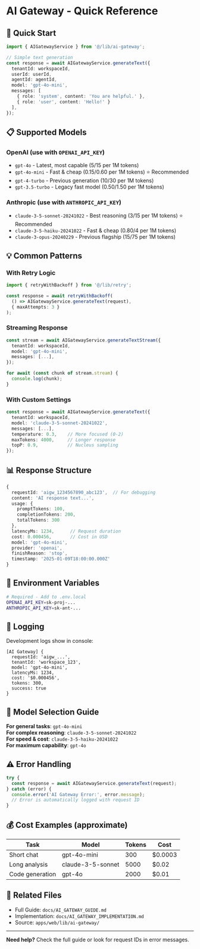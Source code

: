 # AI Gateway - Quick Reference

## 🚀 Quick Start

```typescript
import { AIGatewayService } from '@/lib/ai-gateway';

// Simple text generation
const response = await AIGatewayService.generateText({
  tenantId: workspaceId,
  userId: userId,
  agentId: agentId,
  model: 'gpt-4o-mini',
  messages: [
    { role: 'system', content: 'You are helpful.' },
    { role: 'user', content: 'Hello!' }
  ],
});
```

## 📋 Supported Models

### OpenAI (use with `OPENAI_API_KEY`)
- `gpt-4o` - Latest, most capable ($5/$15 per 1M tokens)
- `gpt-4o-mini` - Fast & cheap ($0.15/$0.60 per 1M tokens) ⭐ Recommended
- `gpt-4-turbo` - Previous generation ($10/$30 per 1M tokens)
- `gpt-3.5-turbo` - Legacy fast model ($0.50/$1.50 per 1M tokens)

### Anthropic (use with `ANTHROPIC_API_KEY`)
- `claude-3-5-sonnet-20241022` - Best reasoning ($3/$15 per 1M tokens) ⭐ Recommended
- `claude-3-5-haiku-20241022` - Fast & cheap ($0.80/$4 per 1M tokens)
- `claude-3-opus-20240229` - Previous flagship ($15/$75 per 1M tokens)

## 💡 Common Patterns

### With Retry Logic
```typescript
import { retryWithBackoff } from '@/lib/retry';

const response = await retryWithBackoff(
  () => AIGatewayService.generateText(request),
  { maxAttempts: 3 }
);
```

### Streaming Response
```typescript
const stream = await AIGatewayService.generateTextStream({
  tenantId: workspaceId,
  model: 'gpt-4o-mini',
  messages: [...],
});

for await (const chunk of stream.stream) {
  console.log(chunk);
}
```

### With Custom Settings
```typescript
const response = await AIGatewayService.generateText({
  tenantId: workspaceId,
  model: 'claude-3-5-sonnet-20241022',
  messages: [...],
  temperature: 0.3,    // More focused (0-2)
  maxTokens: 4000,     // Longer response
  topP: 0.9,           // Nucleus sampling
});
```

## 📊 Response Structure

```typescript
{
  requestId: 'aigw_1234567890_abc123',  // For debugging
  content: 'AI response text...',
  usage: {
    promptTokens: 100,
    completionTokens: 200,
    totalTokens: 300
  },
  latencyMs: 1234,      // Request duration
  cost: 0.000456,       // Cost in USD
  model: 'gpt-4o-mini',
  provider: 'openai',
  finishReason: 'stop',
  timestamp: '2025-01-09T18:00:00.000Z'
}
```

## 🔑 Environment Variables

```bash
# Required - Add to .env.local
OPENAI_API_KEY=sk-proj-...
ANTHROPIC_API_KEY=sk-ant-...
```

## 📝 Logging

Development logs show in console:
```
[AI Gateway] {
  requestId: 'aigw_...',
  tenantId: 'workspace_123',
  model: 'gpt-4o-mini',
  latencyMs: 1234,
  cost: '$0.000456',
  tokens: 300,
  success: true
}
```

## 🎯 Model Selection Guide

**For general tasks**: `gpt-4o-mini`  
**For complex reasoning**: `claude-3-5-sonnet-20241022`  
**For speed & cost**: `claude-3-5-haiku-20241022`  
**For maximum capability**: `gpt-4o`

## ⚠️ Error Handling

```typescript
try {
  const response = await AIGatewayService.generateText(request);
} catch (error) {
  console.error('AI Gateway Error:', error.message);
  // Error is automatically logged with request ID
}
```

## 💰 Cost Examples (approximate)

| Task | Model | Tokens | Cost |
|------|-------|--------|------|
| Short chat | gpt-4o-mini | 300 | $0.0003 |
| Long analysis | claude-3-5-sonnet | 5000 | $0.02 |
| Code generation | gpt-4o | 2000 | $0.01 |

## 🔗 Related Files

- Full Guide: `docs/AI_GATEWAY_GUIDE.md`
- Implementation: `docs/AI_GATEWAY_IMPLEMENTATION.md`
- Source: `apps/web/lib/ai-gateway/`

---

**Need help?** Check the full guide or look for request IDs in error messages.
